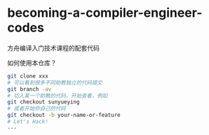 # becoming-a-compiler-engineer-codes
方舟编译入门技术课程的配套代码

如何使用本仓库？

```bash
git clone xxx
# 可以看到很多不同助教独立的代码提交
git branch -av
# 切入某一个助教的代码，开始查看，例如
git checkout sunyueying
# 或者开始你自己的代码
git checkout -b your-name-or-feature
# Let's Hack!
···
